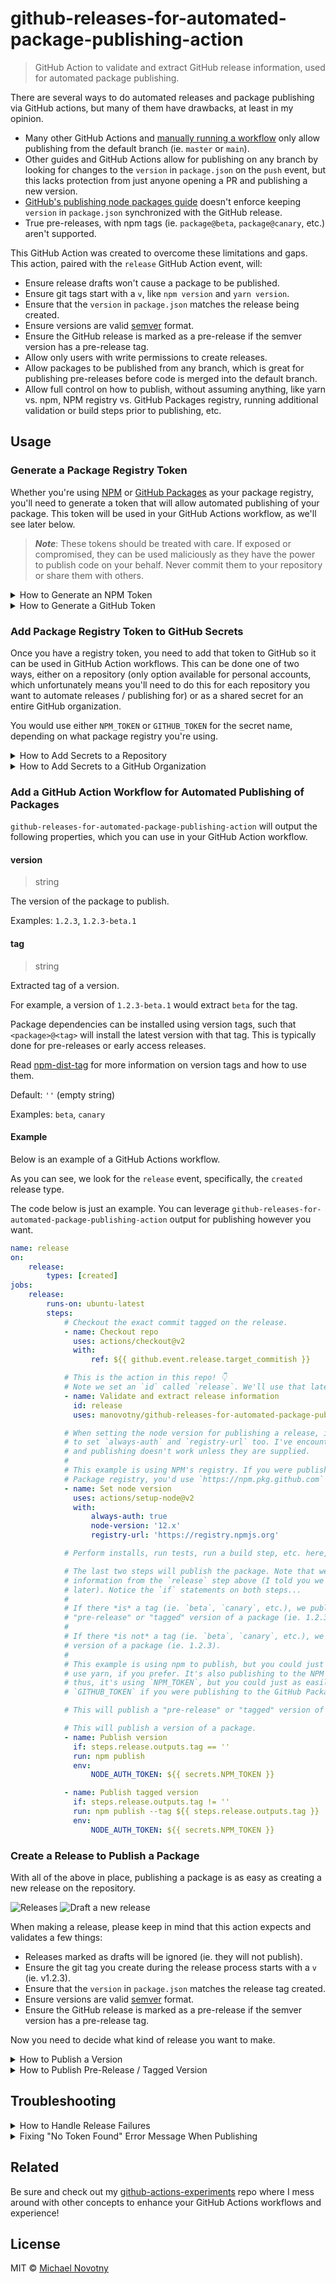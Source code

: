 # github-releases-for-automated-package-publishing-action

> GitHub Action to validate and extract GitHub release information, used for automated package publishing.

There are several ways to do automated releases and package publishing via GitHub actions, but many of them have drawbacks, at least in my opinion.

-   Many other GitHub Actions and [manually running a workflow](https://docs.github.com/en/actions/managing-workflow-runs/manually-running-a-workflow) only allow publishing from the default branch (ie. `master` or `main`).
-   Other guides and GitHub Actions allow for publishing on any branch by looking for changes to the `version` in `package.json` on the `push` event, but this lacks protection from just anyone opening a PR and publishing a new version.
-   [GitHub's publishing node packages guide](https://docs.github.com/en/actions/guides/publishing-nodejs-packages) doesn't enforce keeping `version` in `package.json` synchronized with the GitHub release.
-   True pre-releases, with npm tags (ie. `package@beta`, `package@canary`, etc.) aren't supported.

This GitHub Action was created to overcome these limitations and gaps. This action, paired with the `release` GitHub Action event, will:

-   Ensure release drafts won't cause a package to be published.
-   Ensure git tags start with a `v`, like `npm version` and `yarn version`.
-   Ensure that the `version` in `package.json` matches the release being created.
-   Ensure versions are valid [semver](https://semver.org/) format.
-   Ensure the GitHub release is marked as a pre-release if the semver version has a pre-release tag.
-   Allow only users with write permissions to create releases.
-   Allow packages to be published from any branch, which is great for publishing pre-releases before code is merged into the default branch.
-   Allow full control on how to publish, without assuming anything, like yarn vs. npm, NPM registry vs. GitHub Packages registry, running additional validation or build steps prior to publishing, etc.

## Usage

### Generate a Package Registry Token

Whether you're using [NPM](https://www.npmjs.com/) or [GitHub Packages](https://github.com/features/packages) as your package registry, you'll need to generate a token that will allow automated publishing of your package. This token will be used in your GitHub Actions workflow, as we'll see later below.

> **_Note_**: These tokens should be treated with care. If exposed or compromised, they can be used maliciously as they have the power to publish code on your behalf. Never commit them to your repository or share them with others.

<details>
  <summary>How to Generate an NPM Token</summary>

You'll need to generate a new token in your NPM account, which will allow automated publishing of packages.

The screenshots below will visually walk you through the process.

![Profile > Access tokens](.github/assets/generate-npm-token-step-1.jpg)
![Generate new token](.github/assets/generate-npm-token-step-2.jpg)
![Generate automation token](.github/assets/generate-npm-token-step-3.jpg)
![Successfully generated a new token!](.github/assets/generate-npm-token-step-4.jpg)

</details>

<details>
  <summary>How to Generate a GitHub Token</summary>

You'll need to generate a new token in your GitHub account, which will allow automated publishing of packages.

The screenshots below will visually walk you through the process.

![Profile > Settings](.github/assets/generate-github-token-step-1.jpg)
![Developer settings](.github/assets/generate-github-token-step-2.jpg)
![Personal access tokens](.github/assets/generate-github-token-step-3.jpg)
![Generate new token](.github/assets/generate-github-token-step-4.jpg)
![New personal access token](.github/assets/generate-github-token-step-5.jpg)
![Make sure to copy your new personal access token now. You won't be able to see it again!](.github/assets/generate-github-token-step-6.jpg)

</details>

### Add Package Registry Token to GitHub Secrets

Once you have a registry token, you need to add that token to GitHub so it can be used in GitHub Action workflows. This can be done one of two ways, either on a repository (only option available for personal accounts, which unfortunately means you'll need to do this for each repository you want to automate releases / publishing for) or as a shared secret for an entire GitHub organization.

You would use either `NPM_TOKEN` or `GITHUB_TOKEN` for the secret name, depending on what package registry you're using.

<details>
  <summary>How to Add Secrets to a Repository</summary>

Since your token is sensitive information, you'll need to store it in GitHub as a secret. Individual accounts will need to add secrets to each repository.

The screenshots below will visually walk you through the process.

![Repository > Settings](.github/assets/add-github-repository-secret-step-1.jpg)
![Secrets](.github/assets/add-github-repository-secret-step-2.jpg)
![New repository secret](.github/assets/add-github-repository-secret-step-3.jpg)
![Add secret](.github/assets/add-github-repository-secret-step-4.jpg)
![Secret added](.github/assets/add-github-repository-secret-step-5.jpg)

</details>

<details>
  <summary>How to Add Secrets to a GitHub Organization</summary>

Since your token is sensitive information, you'll need to store it in GitHub as a secret. Organizations can store secrets at the organization level, meaning it will be accessible to all repositories within the organization.

The screenshots below will visually walk you through the process.

![Profile > Settings](.github/assets/add-github-organization-secret-step-1.jpg)
![New organization secret](.github/assets/add-github-organization-secret-step-2.jpg)
![Add secret](.github/assets/add-github-organization-secret-step-3.jpg)
![Secret added](.github/assets/add-github-organization-secret-step-4.jpg)

</details>

### Add a GitHub Action Workflow for Automated Publishing of Packages

`github-releases-for-automated-package-publishing-action` will output the following properties, which you can use in your GitHub Action workflow.

#### version

> string

The version of the package to publish.

Examples: `1.2.3`, `1.2.3-beta.1`

#### tag

> string

Extracted tag of a version.

For example, a version of `1.2.3-beta.1` would extract `beta` for the tag.

Package dependencies can be installed using version tags, such that `<package>@<tag>` will install the latest version with that tag. This is typically done for pre-releases or early access releases.

Read [npm-dist-tag](https://docs.npmjs.com/cli/v6/commands/npm-dist-tag) for more information on version tags and how to use them.

Default: `''` (empty string)

Examples: `beta`, `canary`

#### Example

Below is an example of a GitHub Actions workflow.

As you can see, we look for the `release` event, specifically, the `created` release type.

The code below is just an example. You can leverage `github-releases-for-automated-package-publishing-action` output for publishing however you want.

```yaml
name: release
on:
    release:
        types: [created]
jobs:
    release:
        runs-on: ubuntu-latest
        steps:
            # Checkout the exact commit tagged on the release.
            - name: Checkout repo
              uses: actions/checkout@v2
              with:
                  ref: ${{ github.event.release.target_commitish }}

            # This is the action in this repo! 👇
            # Note we set an `id` called `release`. We'll use that later...
            - name: Validate and extract release information
              id: release
              uses: manovotny/github-releases-for-automated-package-publishing-action@v1.0.0

            # When setting the node version for publishing a release, it's also impotant
            # to set `always-auth` and `registry-url` too. I've encountered vauge errors
            # and publishing doesn't work unless they are supplied.
            #
            # This example is using NPM's registry. If you were publishing to GitHub's
            # Package registry, you'd use `https://npm.pkg.github.com` instead.
            - name: Set node version
              uses: actions/setup-node@v2
              with:
                  always-auth: true
                  node-version: '12.x'
                  registry-url: 'https://registry.npmjs.org'

            # Perform installs, run tests, run a build step, etc. here, as needed.

            # The last two steps will publish the package. Note that we're using
            # information from the `release` step above (I told you we'd use it
            # later). Notice the `if` statements on both steps...
            #
            # If there *is* a tag (ie. `beta`, `canary`, etc.), we publish a
            # "pre-release" or "tagged" version of a package (ie. 1.2.3-beta.1).
            #
            # If there *is not* a tag (ie. `beta`, `canary`, etc.), we publish a
            # version of a package (ie. 1.2.3).
            #
            # This example is using npm to publish, but you could just as easily
            # use yarn, if you prefer. It's also publishing to the NPM registry,
            # thus, it's using `NPM_TOKEN`, but you could just as easily use
            # `GITHUB_TOKEN` if you were publishing to the GitHub Package registry.

            # This will publish a "pre-release" or "tagged" version of a package.

            # This will publish a version of a package.
            - name: Publish version
              if: steps.release.outputs.tag == ''
              run: npm publish
              env:
                  NODE_AUTH_TOKEN: ${{ secrets.NPM_TOKEN }}

            - name: Publish tagged version
              if: steps.release.outputs.tag != ''
              run: npm publish --tag ${{ steps.release.outputs.tag }}
              env:
                  NODE_AUTH_TOKEN: ${{ secrets.NPM_TOKEN }}
```

### Create a Release to Publish a Package

With all of the above in place, publishing a package is as easy as creating a new release on the repository.

![Releases](.github/assets/releases.jpg)
![Draft a new release](.github/assets/draft-a-new-release.jpg)

When making a release, please keep in mind that this action expects and validates a few things:

-   Releases marked as drafts will be ignored (ie. they will not publish).
-   Ensure the git tag you create during the release process starts with a `v` (ie. v1.2.3).
-   Ensure that the `version` in `package.json` matches the release tag created.
-   Ensure versions are valid [semver](https://semver.org/) format.
-   Ensure the GitHub release is marked as a pre-release if the semver version has a pre-release tag.

Now you need to decide what kind of release you want to make.

<details>
  <summary>How to Publish a Version</summary>

Creating a new GitHub release will start the automated publishing process.

The screenshots below will visually walk you through the process.

![New release](.github/assets/create-release-publish-version-step-1.jpg)
![GitHub Actions release workflow logs](.github/assets/create-release-publish-version-step-2.jpg)

</details>

<details>
  <summary>How to Publish Pre-Release / Tagged Version</summary>

Creating a new GitHub release will start the automated publishing process. To create a pre-release / tagged version, you'll need to use the proper pre-release / tagged semver syntax and mark the release as a pre-release.

The screenshots below will visually walk you through the process.

![New pre-release](.github/assets/create-release-publish-tagged-version-step-1.jpg)
![GitHub Actions pre-release workflow logs](.github/assets/create-release-publish-tagged-version-step-2.jpg)

</details>

## Troubleshooting

<details>
  <summary>How to Handle Release Failures</summary>

In the event a publish fails for a release due to validation issues or for some other reason, rolling back the release is relatively easy.

1. Delete the corresponding release and tag from GitHub.
1. Address the underlying issues that cause the failure.
1. Try creating a release again.

The screenshots below will visually walk you through the process.

![GitHub Actions release workflow failure logs](.github/assets/release-failure.jpg)
![Releases](.github/assets/releases.jpg)
![Release name](.github/assets/handle-release-failure-step-1.jpg)
![Delete release](.github/assets/handle-release-failure-step-2.jpg)
![Delete release confirmation](.github/assets/handle-release-failure-step-3.jpg)
![Delete release success message and tags](.github/assets/handle-release-failure-step-4.jpg)
![Tag name](.github/assets/handle-release-failure-step-5.jpg)
![Delete tag](.github/assets/handle-release-failure-step-6.jpg)
![Delete tag confirmation](.github/assets/handle-release-failure-step-7.jpg)
![Delete tag success message](.github/assets/handle-release-failure-step-8.jpg)

</details>

<details>
  <summary>Fixing "No Token Found" Error Message When Publishing</summary>

![error No token found and can't prompt for login when running with --non-interactive.](.github/assets/error-no-token-found.jpg)

First thing to check is that you've [added a package registry token to your GitHub secrets](https://github.com/manovotny/github-releases-for-automated-package-publishing-action#add-package-registry-token-to-github-secrets).

If you're still getting the error, then it's because you likely forgot to add the `always-auth` and `registry-url` properties when setting the node version in your workflow.

```yml
- name: Set node version
  uses: actions/setup-node@v2
  with:
      always-auth: true
      node-version: '12'
      registry-url: 'https://registry.npmjs.org'
```

</details>

## Related

Be sure and check out my [github-actions-experiments](https://github.com/manovotny/github-actions-experiments) repo where I mess around with other concepts to enhance your GitHub Actions workflows and experience!

## License

MIT © [Michael Novotny](http://manovotny.com)
